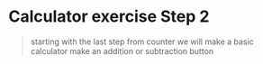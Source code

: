 # Calculator exercise Step 2

>starting with the last step from counter we will make a basic calculator 
>make an addition or subtraction button